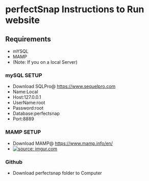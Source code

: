 # perfectSnap Instructions to Run website
## Requirements
* mYSQL 
* MAMP
* (Note: If you on a local Server)
### mySQL SETUP
* Download SQLPro@ https://www.sequelpro.com
* Name:Local
* Host:127.0.0.1
* UserName:root
* Password:root
* Database:perfectsnap
* Port:8889
### MAMP SETUP
* Download MAMP@ https://www.mamp.info/en/
* <a href="http://imgur.com/Gcfgfc5"><img src="http://i.imgur.com/Gcfgfc5h.png" title="source: imgur.com" /></a>





### Github
* Download perfectsnap folder to Computer


